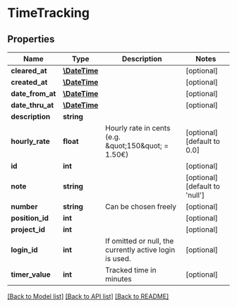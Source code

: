# TimeTracking

## Properties
Name | Type | Description | Notes
------------ | ------------- | ------------- | -------------
**cleared_at** | [**\DateTime**](\DateTime.md) |  | [optional] 
**created_at** | [**\DateTime**](\DateTime.md) |  | [optional] 
**date_from_at** | [**\DateTime**](\DateTime.md) |  | [optional] 
**date_thru_at** | [**\DateTime**](\DateTime.md) |  | [optional] 
**description** | **string** |  | 
**hourly_rate** | **float** | Hourly rate in cents (e.g. \&quot;150\&quot; &#x3D; 1.50€) | [optional] [default to 0.0]
**id** | **int** |  | [optional] 
**note** | **string** |  | [optional] [default to 'null']
**number** | **string** | Can be chosen freely | [optional] 
**position_id** | **int** |  | [optional] 
**project_id** | **int** |  | [optional] 
**login_id** | **int** | If omitted or null, the currently active login is used. | [optional] 
**timer_value** | **int** | Tracked time in minutes | [optional] 

[[Back to Model list]](../README.md#documentation-for-models) [[Back to API list]](../README.md#documentation-for-api-endpoints) [[Back to README]](../README.md)


